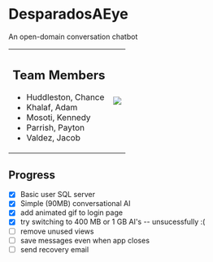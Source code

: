 # DesparadosAEye

An open-domain conversation chatbot

<table>
<tr>

<td>
<h2> Team Members </h2>
<ul>
  <li> Huddleston, Chance
  <li> Khalaf, Adam
  <li> Mosoti, Kennedy
  <li> Parrish, Payton
  <li> Valdez, Jacob
</ul>
</td>

<td>
<image src="https://raw.githubusercontent.com/JacobFV/DesparadosAEYE/main/content/images/demo.gif" />
</td>

</tr>
</table>
 
 ## Progress
 
 - [x] Basic user SQL server
 - [x] Simple (90MB) conversational AI 
 - [x] add animated gif to login page
 - [x] try switching to 400 MB or 1 GB AI's -- unsucessfully :(
 - [ ] remove unused views
 - [ ] save messages even when app closes
 - [ ] send recovery email
